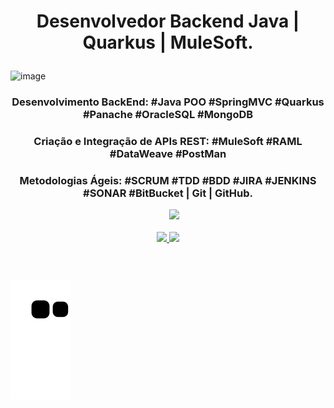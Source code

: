 # <p align="center"> Desenvolvedor Backend Java | Quarkus | MuleSoft.

![image](https://user-images.githubusercontent.com/10172471/195746471-fbf40e4c-327f-474c-8c7a-df12d9686ce7.png) 

### <p align="center"> Desenvolvimento BackEnd: #Java POO #SpringMVC #Quarkus #Panache #OracleSQL #MongoDB</p> 
### <p align="center"> Criação e Integração de APIs REST: #MuleSoft #RAML #DataWeave #PostMan</p> 
### <p align="center"> Metodologias Ágeis: #SCRUM #TDD #BDD #JIRA #JENKINS #SONAR #BitBucket | Git | GitHub.</p> 

<div  style="display: inline_block" align='center'>
<span>&nbsp;&nbsp;&nbsp;&nbsp;</span> <a href="https://www.linkedin.com/in/jefersonribeirogomes" target="_blank"><img src="https://img.shields.io/badge/-LinkedIn-%230077B5?style=for-the-badge&logo=linkedin&logoColor=white"  width="135" target="_blank"></a> 
</div> 

<br />

<div style="display: inline_block" align='center'>
  <a href="https://beacons.ai/jefersonrgomes">
  <img height="150" src="https://github-readme-stats.vercel.app/api?username=jefersonrgomes&show_icons=true&theme=dracula&include_all_commits=true&count_private=true"/> <img height="150" src="https://github-readme-stats.vercel.app/api/top-langs/?username=jefersonrgomes&layout=compact&langs_count=16&theme=dracula"/>
</div>
<div style="display: inline_block" align='center'>
</div>  
<div align="center" style="display: flex"><br>  
</div>
  
#
  
![Snake animation](https://github.com/jefersonrgomes/jefersonrgomes/blob/output/github-contribution-grid-snake.svg)
